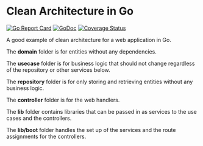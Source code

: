 # Clean Architecture in Go

[![Go Report Card](https://goreportcard.com/badge/github.com/josephspurrier/gocleanarchitecture)](https://goreportcard.com/report/github.com/josephspurrier/gocleanarchitecture)
[![GoDoc](https://godoc.org/github.com/josephspurrier/gocleanarchitecture?status.svg)](https://godoc.org/github.com/josephspurrier/gocleanarchitecture)
[![Coverage Status](https://coveralls.io/repos/github/josephspurrier/gocleanarchitecture/badge.svg?branch=master&randid=3)](https://coveralls.io/github/josephspurrier/gocleanarchitecture?branch=master)

A good example of clean architecture for a web application in Go.

The **domain** folder is for entities without any dependencies.

The **usecase** folder is for business logic that should not change regardless
of the repository or other services below.

The **repository** folder is for only storing and retrieving entities without
any business logic.

The **controller** folder is for the web handlers.

The **lib** folder contains libraries that can be passed in as services to the
use cases and the controllers.

The **lib/boot** folder handles the set up of the services and the route
assignments for the controllers.
